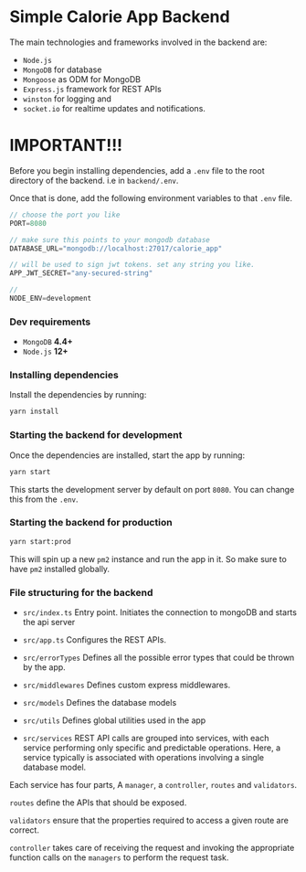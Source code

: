 # Simple Calorie App Backend

The main technologies and frameworks involved in the backend are:

-   `Node.js`
-   `MongoDB` for database
-   `Mongoose` as ODM for MongoDB
-   `Express.js` framework for REST APIs
-   `winston` for logging and
-   `socket.io` for realtime updates and notifications.

# IMPORTANT!!!
Before you begin installing dependencies, add a `.env` file to the root directory of the backend. i.e in `backend/.env`.

Once that is done, add the following environment variables to that `.env` file.

```js
// choose the port you like 
PORT=8080 

// make sure this points to your mongodb database
DATABASE_URL="mongodb://localhost:27017/calorie_app"    

// will be used to sign jwt tokens. set any string you like.
APP_JWT_SECRET="any-secured-string"  

//
NODE_ENV=development
```

### Dev requirements

-   `MongoDB` **4.4+**
-   `Node.js` **12+**

### Installing dependencies
Install the dependencies by running:
```bash
yarn install
```

### Starting the backend for development
Once the dependencies are installed, start the app by running:

```bash
yarn start
```

This starts the development server by default on port `8080`. You can change this from the `.env`.


### Starting the backend for production

```bash
yarn start:prod
```
This will spin up a new `pm2` instance and run the app in it. So make sure to have `pm2` installed globally.

### File structuring for the backend

-   `src/index.ts` Entry point. Initiates the connection to mongoDB and starts the api server
  
-   `src/app.ts` Configures the REST APIs.
  
-   `src/errorTypes` Defines all the possible error types that could be thrown by the app.
 
-   `src/middlewares` Defines custom express middlewares.

-   `src/models` Defines the database models

-   `src/utils` Defines global utilities used in the app

-   `src/services` REST API calls are grouped into services, with each service performing only specific and predictable operations. Here, a service typically is associated with operations involving a single database model.

Each service has four parts, A `manager`, a `controller`, `routes` and `validators`.

`routes` define the APIs that should be exposed. 

`validators` ensure that the properties required to access a given route are correct.

`controller` takes care of receiving the request and invoking the appropriate function calls on the `managers` to perform the request task.


